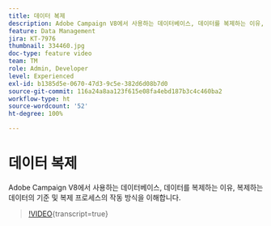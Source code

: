 ```yaml
---
title: 데이터 복제
description: Adobe Campaign V8에서 사용하는 데이터베이스, 데이터를 복제하는 이유, 복제하는 데이터의 기준 및 복제 프로세스의 작동 방식을 이해합니다.
feature: Data Management
jira: KT-7976
thumbnail: 334460.jpg
doc-type: feature video
team: TM
role: Admin, Developer
level: Experienced
exl-id: b1385d5e-0670-47d3-9c5e-382d6d08b7d0
source-git-commit: 116a24a8aa123f615e08fa4ebd187b3c4c460ba2
workflow-type: ht
source-wordcount: '52'
ht-degree: 100%

---
```


# 데이터 복제

Adobe Campaign V8에서 사용하는 데이터베이스, 데이터를 복제하는 이유, 복제하는 데이터의 기준 및 복제 프로세스의 작동 방식을 이해합니다.

>[!VIDEO](https://video.tv.adobe.com/v/334460?quality=12&learn=on){transcript=true}

